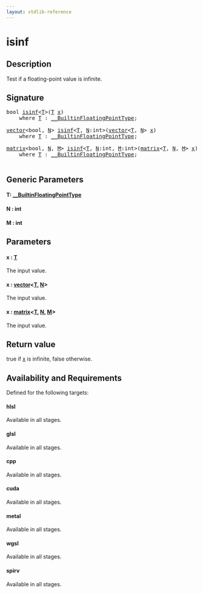 ```yaml
---
layout: stdlib-reference
---
```


# isinf

## Description

Test if a floating-point value is infinite.



## Signature 

<pre>
<span class="code_keyword">bool</span> <a href="isinf.html">isinf</a>&lt;<a href="isinf.html#typeparam-T" class="code_type">T</a>&gt;(<a href="isinf.html#typeparam-T" class="code_type">T</a> <a href="isinf.html#decl-x" class="code_param">x</a>)
    <span class='code_keyword'>where</span> <a href="isinf.html#typeparam-T" class="code_type">T</a> : <a href="../interfaces/0_builtinfloatingpointtype-029hm/index.html" class="code_type">__BuiltinFloatingPointType</a>;

<a href="../types/vector/index.html" class="code_type">vector</a>&lt;<span class="code_keyword">bool</span>, <a href="isinf.html#decl-N" class="code_var">N</a>&gt; <a href="isinf.html">isinf</a>&lt;<a href="isinf.html#typeparam-T" class="code_type">T</a>, <a href="isinf.html#decl-N" class="code_var">N</a>:<span class="code_keyword">int</span>&gt;(<a href="../types/vector/index.html" class="code_type">vector</a>&lt;<a href="isinf.html#typeparam-T" class="code_type">T</a>, <a href="isinf.html#decl-N" class="code_var">N</a>&gt; <a href="isinf.html#decl-x" class="code_param">x</a>)
    <span class='code_keyword'>where</span> <a href="isinf.html#typeparam-T" class="code_type">T</a> : <a href="../interfaces/0_builtinfloatingpointtype-029hm/index.html" class="code_type">__BuiltinFloatingPointType</a>;

<a href="../types/matrix/index.html" class="code_type">matrix</a>&lt;<span class="code_keyword">bool</span>, <a href="isinf.html#decl-N" class="code_var">N</a>, <a href="isinf.html#decl-M" class="code_var">M</a>&gt; <a href="isinf.html">isinf</a>&lt;<a href="isinf.html#typeparam-T" class="code_type">T</a>, <a href="isinf.html#decl-N" class="code_var">N</a>:<span class="code_keyword">int</span>, <a href="isinf.html#decl-M" class="code_var">M</a>:<span class="code_keyword">int</span>&gt;(<a href="../types/matrix/index.html" class="code_type">matrix</a>&lt;<a href="isinf.html#typeparam-T" class="code_type">T</a>, <a href="isinf.html#decl-N" class="code_var">N</a>, <a href="isinf.html#decl-M" class="code_var">M</a>&gt; <a href="isinf.html#decl-x" class="code_param">x</a>)
    <span class='code_keyword'>where</span> <a href="isinf.html#typeparam-T" class="code_type">T</a> : <a href="../interfaces/0_builtinfloatingpointtype-029hm/index.html" class="code_type">__BuiltinFloatingPointType</a>;

</pre>

## Generic Parameters

####  <a id="typeparam-T"></a>T: [\_\_BuiltinFloatingPointType](../interfaces/0_builtinfloatingpointtype-029hm/index.html)
####  <a id="decl-N"></a>N  : int
####  <a id="decl-M"></a>M  : int

## Parameters

####  <a id="decl-x"></a>x  : [T](isinf.html#typeparam-T)
The input value.

####  <a id="decl-x"></a>x  : [vector](../types/vector/index.html)\<[T](../types/vector/index.html#typeparam-T), [N](../types/vector/index.html#decl-N)\>
The input value.

####  <a id="decl-x"></a>x  : [matrix](../types/matrix/index.html)\<[T](../types/matrix/t-0.html), [N](../types/matrix/index.html#decl-N), [M](../types/matrix/index.html#decl-M)\>
The input value.


## Return value
<span class='code'>true</span> if <span class='code'><a href="isinf.html#decl-x" class="code_param">x</a></span> is infinite, <span class='code'>false</span> otherwise.


## Availability and Requirements

Defined for the following targets:

#### hlsl
Available in all stages.

#### glsl
Available in all stages.

#### cpp
Available in all stages.

#### cuda
Available in all stages.

#### metal
Available in all stages.

#### wgsl
Available in all stages.

#### spirv
Available in all stages.



